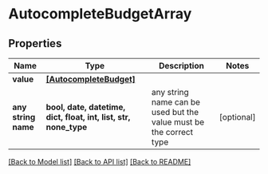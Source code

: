 # AutocompleteBudgetArray


## Properties
Name | Type | Description | Notes
------------ | ------------- | ------------- | -------------
**value** | [**[AutocompleteBudget]**](AutocompleteBudget.md) |  | 
**any string name** | **bool, date, datetime, dict, float, int, list, str, none_type** | any string name can be used but the value must be the correct type | [optional]

[[Back to Model list]](../README.md#documentation-for-models) [[Back to API list]](../README.md#documentation-for-api-endpoints) [[Back to README]](../README.md)


